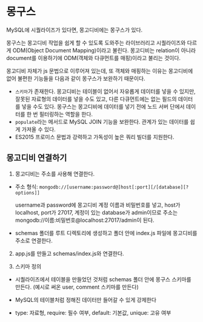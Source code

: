 # 몽구스

MySQL에 시퀄라이즈가 있다면, 몽고디비에는 몽구스가 있다.

몽구스는 몽고디비 작업을 쉽게 할 수 있도록 도와주는 라이브러리고 시퀄라이즈와 다르게 ODM(Object Document Mapping)이라고 불린다. 몽고디비는 relation이 아니라 document를 이용하기에 ODM(객체와 다큐먼트를 매핑)이라고 불리는 것이다.

몽고디비 자체가 js 문법으로 이루어져 있는데, 또 객체와 매핑하는 이유는 몽고디비에 없어 불편한 기능들을 다음과 같이 몽구스가 보완하기 때문이다.

- `스키마`가 존재한다.  몽고디비는 테이블이 없어서 자유롭게 데이터를 넣을 수 있지만, 잘못된 자료형의 데이터를 넣을 수도 있고, 다른 다큐먼트에는 없는 필드의 데이터를 넣을 수도 있다. 몽구스는 몽고디비에 데이터를 넣기 전에 노드 서버 단에서 데이터를 한 번 필터링하는 역할을 한다.
- `populate`라는 메서드로 MySQL JOIN 기능을 보완한다. 관계가 있는 데이터를 쉽게 가져올 수 있다.
- ES2015 프로미스 문법과 강력하고 가독성이 높은 쿼리 빌더를 지원한다.

## 몽고디비 연결하기

1. 몽고디비는 주소를 사용해 연결한다. 

- 주소 형식: `mongodb://[username:password@]host[:port][/[database][?options]]`

    username과 password에 몽고디비 계정 이름과 비밀번호를 넣고, host가 localhost, port가 27017, 계정이 있는 database가 admin이므로 주소는 mongodb://이름:비밀번호@localhost:27017/admin이 된다.

- schemas 폴더를 루트 디렉토리에 생성하고 폴더 안에 index.js 파일에 몽고디비를 주소로 연결한다.

2. app.js를 만들고 schemas/index.js와 연결한다.

3. 스키마 정의

- 시퀄라이즈에서 테이블을 만들었던 것처럼 schemas 폴더 안에 몽구스 스키마를 만든다. (예시로 써온 user, comment 스키마를 만든다)

- MySQL의 테이블처럼 정해진 데이터만 들어갈 수 있게 강제한다

- type: 자료형, require: 필수 여부, default: 기본값, unique: 고유 여부

